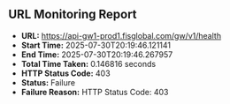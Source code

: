 ## URL Monitoring Report

- **URL:** https://api-gw1-prod1.fisglobal.com/gw/v1/health
- **Start Time:** 2025-07-30T20:19:46.121141
- **End Time:** 2025-07-30T20:19:46.267957
- **Total Time Taken:** 0.146816 seconds
- **HTTP Status Code:** 403
- **Status:** Failure
- **Failure Reason:** HTTP Status Code: 403
